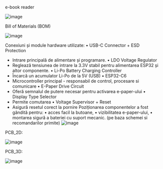 e-book reader

![image](https://github.com/user-attachments/assets/f0dca005-5e76-41f9-93e5-f9a191230d6c)


Bill of Materials (BOM)

![image](https://github.com/user-attachments/assets/0e01b04d-baaf-4a38-97ce-78c1fccab934)


Conexiuni și module hardware utilizate:
•	USB-C Connector + ESD Protection
-	Intrare principală de alimentare și programare.
•	LDO Voltage Regulator
-	Reglează tensiunea de intrare la 3.3V stabil pentru alimentarea ESP32 și altor componente.
•	Li-Po Battery Charging Controller
-	Încarcă un acumulator Li-Po de la 5V (USB)
•	ESP32-C6
-	Microcontroller principal - responsabil de control, procesare si comunicare
•	E-Paper Drive Circuit
-	Oferă semnalul de putere necesar pentru activarea e-paper-ului
•	Display Type Selector
-	Permite comutarea
•	Voltage Supervisor + Reset
-	Asigură resetul corect la pornire
Poziționarea componentelor a fost gândită pentru:
•	acces facil la butoane,
•	vizibilitatea e-paper-ului,
•	montarea sigură a bateriei cu suport mecanic.
(pe baza schemei si recomandarilor primite)
![image](https://github.com/user-attachments/assets/82fb4581-66f3-4a63-aa71-735fee8700ba)

PCB_2D:
 

![image](https://github.com/user-attachments/assets/ed454d86-7787-481e-b7f8-beae21b4c2fd)





PCB_3D:
 
![image](https://github.com/user-attachments/assets/aa73bfa8-694c-4fdc-b6ff-476533244ce6)

